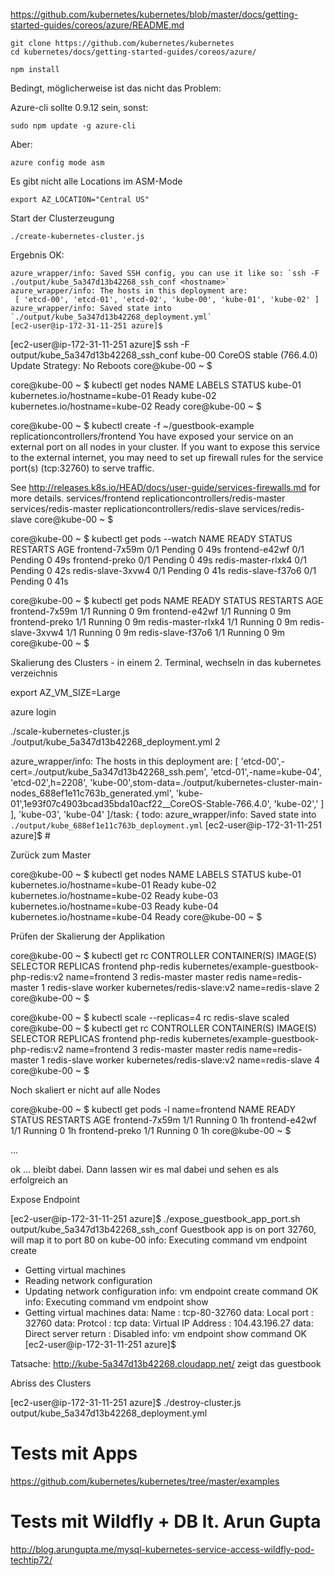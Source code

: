 
https://github.com/kubernetes/kubernetes/blob/master/docs/getting-started-guides/coreos/azure/README.md


```console
git clone https://github.com/kubernetes/kubernetes
cd kubernetes/docs/getting-started-guides/coreos/azure/
```

```console
npm install
```

Bedingt, möglicherweise ist das nicht das Problem:

Azure-cli sollte 0.9.12 sein, sonst:

```console
sudo npm update -g azure-cli
```

Aber:

```console
azure config mode asm
```

Es gibt nicht alle Locations im ASM-Mode

```console
export AZ_LOCATION="Central US"
```

Start der Clusterzeugung

```console
./create-kubernetes-cluster.js
```

Ergebnis OK:

```console
azure_wrapper/info: Saved SSH config, you can use it like so: `ssh -F  ./output/kube_5a347d13b42268_ssh_conf <hostname>`
azure_wrapper/info: The hosts in this deployment are:
 [ 'etcd-00', 'etcd-01', 'etcd-02', 'kube-00', 'kube-01', 'kube-02' ]
azure_wrapper/info: Saved state into `./output/kube_5a347d13b42268_deployment.yml`
[ec2-user@ip-172-31-11-251 azure]$
```

[ec2-user@ip-172-31-11-251 azure]$ ssh -F output/kube_5a347d13b42268_ssh_conf kube-00
CoreOS stable (766.4.0)
Update Strategy: No Reboots
core@kube-00 ~ $

core@kube-00 ~ $ kubectl get nodes
NAME      LABELS                           STATUS
kube-01   kubernetes.io/hostname=kube-01   Ready
kube-02   kubernetes.io/hostname=kube-02   Ready
core@kube-00 ~ $

core@kube-00 ~ $ kubectl create -f ~/guestbook-example
replicationcontrollers/frontend
You have exposed your service on an external port on all nodes in your
cluster.  If you want to expose this service to the external internet, you may
need to set up firewall rules for the service port(s) (tcp:32760) to serve traffic.

See http://releases.k8s.io/HEAD/docs/user-guide/services-firewalls.md for more details.
services/frontend
replicationcontrollers/redis-master
services/redis-master
replicationcontrollers/redis-slave
services/redis-slave
core@kube-00 ~ $

core@kube-00 ~ $ kubectl get pods --watch
NAME                 READY     STATUS    RESTARTS   AGE
frontend-7x59m       0/1       Pending   0          49s
frontend-e42wf       0/1       Pending   0          49s
frontend-preko       0/1       Pending   0          49s
redis-master-rlxk4   0/1       Pending   0          42s
redis-slave-3xvw4    0/1       Pending   0          41s
redis-slave-f37o6    0/1       Pending   0          41s

core@kube-00 ~ $ kubectl get pods
NAME                 READY     STATUS    RESTARTS   AGE
frontend-7x59m       1/1       Running   0          9m
frontend-e42wf       1/1       Running   0          9m
frontend-preko       1/1       Running   0          9m
redis-master-rlxk4   1/1       Running   0          9m
redis-slave-3xvw4    1/1       Running   0          9m
redis-slave-f37o6    1/1       Running   0          9m
core@kube-00 ~ $

Skalierung des Clusters - in einem 2. Terminal, wechseln in das kubernetes verzeichnis

export AZ_VM_SIZE=Large

azure login

 ./scale-kubernetes-cluster.js ./output/kube_5a347d13b42268_deployment.yml 2
 
 
azure_wrapper/info: The hosts in this deployment are:
 [ 'etcd-00',-cert=./output/kube_5a347d13b42268_ssh.pem',
  'etcd-01',-name=kube-04',
  'etcd-02',h=2208',
  'kube-00',stom-data=./output/kubernetes-cluster-main-nodes_688ef1e11c763b_generated.yml',
  'kube-01',1e93f07c4903bcad35bda10acf22__CoreOS-Stable-766.4.0',
  'kube-02',' ] ],
  'kube-03',
  'kube-04' ]/task: { todo:
azure_wrapper/info: Saved state into `./output/kube_688ef1e11c763b_deployment.yml`
[ec2-user@ip-172-31-11-251 azure]$ #

Zurück zum Master

core@kube-00 ~ $ kubectl get nodes
NAME      LABELS                           STATUS
kube-01   kubernetes.io/hostname=kube-01   Ready
kube-02   kubernetes.io/hostname=kube-02   Ready
kube-03   kubernetes.io/hostname=kube-03   Ready
kube-04   kubernetes.io/hostname=kube-04   Ready
core@kube-00 ~ $

Prüfen der Skalierung der Applikation


core@kube-00 ~ $ kubectl get rc
CONTROLLER     CONTAINER(S)   IMAGE(S)                                    SELECTOR            REPLICAS
frontend       php-redis      kubernetes/example-guestbook-php-redis:v2   name=frontend       3
redis-master   master         redis                                       name=redis-master   1
redis-slave    worker         kubernetes/redis-slave:v2                   name=redis-slave    2
core@kube-00 ~ $

core@kube-00 ~ $ kubectl scale --replicas=4 rc redis-slave
scaled
core@kube-00 ~ $ kubectl get rc
CONTROLLER     CONTAINER(S)   IMAGE(S)                                    SELECTOR            REPLICAS
frontend       php-redis      kubernetes/example-guestbook-php-redis:v2   name=frontend       3
redis-master   master         redis                                       name=redis-master   1
redis-slave    worker         kubernetes/redis-slave:v2                   name=redis-slave    4
core@kube-00 ~ $

Noch skaliert er nicht auf alle Nodes

core@kube-00 ~ $ kubectl get pods -l name=frontend
NAME             READY     STATUS    RESTARTS   AGE
frontend-7x59m   1/1       Running   0          1h
frontend-e42wf   1/1       Running   0          1h
frontend-preko   1/1       Running   0          1h
core@kube-00 ~ $

...

ok ... bleibt dabei. Dann lassen wir es mal dabei und sehen es als erfolgreich an

Expose Endpoint

[ec2-user@ip-172-31-11-251 azure]$ ./expose_guestbook_app_port.sh output/kube_5a347d13b42268_ssh_conf
Guestbook app is on port 32760, will map it to port 80 on kube-00
info:    Executing command vm endpoint create
+ Getting virtual machines
+ Reading network configuration
+ Updating network configuration
info:    vm endpoint create command OK
info:    Executing command vm endpoint show
+ Getting virtual machines
data:      Name                          : tcp-80-32760
data:      Local port                    : 32760
data:      Protcol                       : tcp
data:      Virtual IP Address            : 104.43.196.27
data:      Direct server return          : Disabled
info:    vm endpoint show command OK
[ec2-user@ip-172-31-11-251 azure]$

Tatsache: http://kube-5a347d13b42268.cloudapp.net/ zeigt das guestbook

Abriss des Clusters

[ec2-user@ip-172-31-11-251 azure]$ ./destroy-cluster.js output/kube_5a347d13b42268_deployment.yml

# Tests mit Apps
https://github.com/kubernetes/kubernetes/tree/master/examples

# Tests mit Wildfly + DB lt. Arun Gupta
http://blog.arungupta.me/mysql-kubernetes-service-access-wildfly-pod-techtip72/


